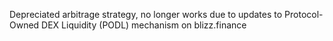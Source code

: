 Depreciated arbitrage strategy, no longer works due to updates to Protocol-Owned DEX Liquidity (PODL) mechanism on blizz.finance
